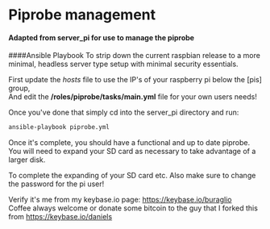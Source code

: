 # Piprobe management
#### Adapted from server_pi for use to manage the piprobe
####Ansible Playbook To strip down the current raspbian release to a more minimal, headless server type setup with minimal security essentials.

First update the *hosts* file to use the IP's of your raspberry pi below the [pis] group,<br />
And edit the **/roles/piprobe/tasks/main.yml** file for your own users needs!

Once you've done that simply cd into the server_pi directory and run:
```bash
ansible-playbook piprobe.yml
```

Once it's complete, you should have a functional and up to date piprobe. You will need to expand your SD card as necessary to take advantage of a larger disk.

To complete the expanding of your SD card etc. Also make sure to change the password for the pi user! 

Verify it's me from my keybase.io page: https://keybase.io/buraglio<br />
Coffee always welcome or donate some bitcoin to the guy that I forked this from https://keybase.io/daniels 
